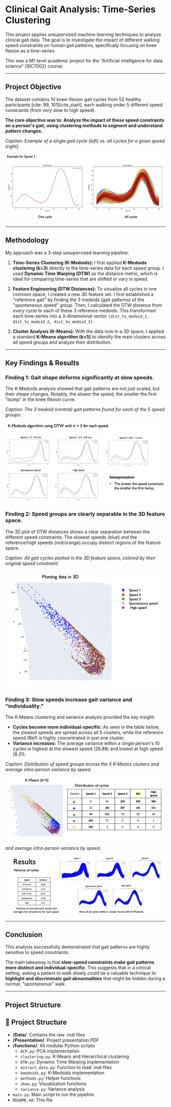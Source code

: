 # Clinical Gait Analysis: Time-Series Clustering

This project applies unsupervised machine learning techniques to analyze clinical gait data. The goal is to investigate the impact of different walking speed constraints on human gait patterns, specifically focusing on knee flexion as a time-series.

This was a M1-level academic project for the "Artificial intelligence for data science" (SIC7002) course.

---

## Project Objective

The dataset contains 10 knee-flexion gait cycles from 52 healthy participants [cite: 99, 101][cite_start], each walking under 5 different speed constraints (from very slow to high speed).

**The core objective was to: Analyze the impact of these speed constraints on a person's gait, using clustering methods to segment and understand pattern changes.**

*Caption: Example of a single gait cycle (left) vs. all cycles for a given speed (right).*

![Alt text](images/caption-1.png)

---

## Methodology

My approach was a 3-step unsupervised learning pipeline:

1.  **Time-Series Clustering (K-Medoids):** I first applied **K-Medoids clustering (k=3)** directly to the time-series data for each speed group. I used **Dynamic Time Warping (DTW)** as the distance metric, which is ideal for comparing time-series that are shifted or vary in speed.

2.  **Feature Engineering (DTW Distances):** To visualize all cycles in one common space, I created a new 3D feature set. I first established a "reference gait" by finding the 3 medoids (gait patterns) of the "spontaneous speed" group. Then, I calculated the DTW distance from *every* cycle to each of these 3 reference medoids. This transformed each time-series into a 3-dimensional vector `(dist_to_medoid_1, dist_to_medoid_2, dist_to_medoid_3)`.

3.  **Cluster Analysis (K-Means):** With the data now in a 3D space, I applied a standard **K-Means algorithm (k=5)** to identify the main clusters across *all* speed groups and analyze their distribution.

---

## Key Findings & Results

### Finding 1: Gait shape deforms significantly at slow speeds.
The K-Medoids analysis showed that gait patterns are not just scaled, but their *shape* changes. Notably, the slower the speed, the smaller the first "bump" in the knee flexion curve.

*Caption: The 3 medoid (central) gait patterns found for each of the 5 speed groups.*

![Alt text](images/caption-2.png)

### Finding 2: Speed groups are clearly separable in the 3D feature space.
The 3D plot of DTW distances shows a clear separation between the different speed constraints. The slowest speeds (blue) and the reference/high speeds (red/orange) occupy distinct regions of the feature space.

*Caption: All gait cycles plotted in the 3D feature space, colored by their original speed constraint.*

![Alt text](images/caption-3.png)

### Finding 3: Slow speeds increase gait variance and "individuality."
The K-Means clustering and variance analysis provided the key insight:

* **Cycles become more individual-specific:** As seen in the table below, the slowest speeds are spread across all 5 clusters, while the reference speed (Ref) is highly concentrated in just one cluster.
* **Variance increases:** The average variance within a single person's 10 cycles is highest at the slowest speed (26.88) and lowest at high speed (8.31).

*Caption: Distribution of speed groups across the 5 K-Means clusters  and average intra-person variance by speed.*

![Alt text](images/caption-4.png)

*and average intra-person variance by speed.*

![Alt text](images/caption-6.png)

---

## Conclusion

This analysis successfully demonstrated that gait patterns are highly sensitive to speed constraints.

The main takeaway is that **slow-speed constraints make gait patterns more distinct and individual-specific**. This suggests that in a clinical setting, asking a patient to walk slowly could be a valuable technique to **highlight and discriminate gait abnormalities** that might be hidden during a normal, "spontaneous" walk.

---

## Project Structure

## 📂 Project Structure

* **/Data/**: Contains the raw .mat files
* **/Presentation/**: Project presentation PDF
* **/functions/**: All modular Python scripts
    * `ACP.py`: PCA implementation
    * `clustering.py`: K-Means and Hierarchical clustering
    * `DTW.py`: Dynamic Time Warping implementation
    * `extract_data.py`: Function to read .mat files
    * `kmedoids.py`: K-Medoids implementation
    * `methods.py`: Helper functions
    * `show.py`: Visualization functions
    * `variance.py`: Variance analysis
* `main.py`: Main script to run the pipeline
* `README.md`: This file

